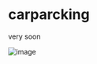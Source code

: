 # carparcking

very soon

![image](https://user-images.githubusercontent.com/63459021/117645087-d877bf00-b192-11eb-84e1-efa185768701.png)
